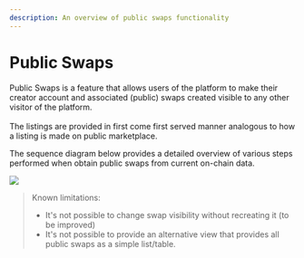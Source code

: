 ```yaml
---
description: An overview of public swaps functionality
---
```


# Public Swaps

Public Swaps is a feature that allows users of the platform to make their creator account and associated (public) swaps created visible to any other visitor of the platform. \
\
The listings are provided in first come first served manner analogous to how a listing is made on public marketplace.

The sequence diagram below provides a detailed overview of various steps performed when obtain public swaps from current on-chain data.

![](../../.gitbook/assets/public\_swaps\_diagram\_2.png)

> Known limitations:&#x20;
>
> * It's not possible to change swap visibility without recreating it (to be improved)
> * It's not possible to provide an alternative view that provides all public swaps as a simple list/table.&#x20;

